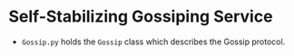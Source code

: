 # Self-Stabilizing Gossiping Service

* `Gossip.py` holds the `Gossip` class which describes the Gossip protocol.
